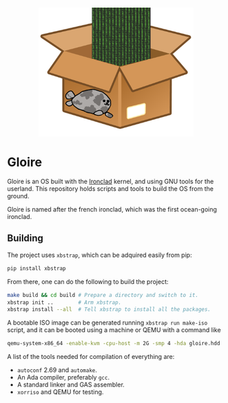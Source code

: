 <p align="center">
    <img height="300" alt="Logo of the distro" src="artwork/logo.png"/>
</p>

# Gloire

Gloire is an OS built with the
[Ironclad](https://github.com/streaksu/ironclad) kernel, and using GNU tools for
the userland. This repository holds scripts and tools to build the OS from the
ground.

Gloire is named after the french ironclad, which was the first ocean-going
ironclad.

## Building

The project uses `xbstrap`, which can be adquired easily from pip:

```bash
pip install xbstrap
```

From there, one can do the following to build the project:

```bash
make build && cd build # Prepare a directory and switch to it.
xbstrap init ..        # Arm xbstrap.
xbstrap install --all  # Tell xbstrap to install all the packages.
```

A bootable ISO image can be generated running `xbstrap run make-iso` script,
and it can be booted using a machine or QEMU with a command like
```bash
qemu-system-x86_64 -enable-kvm -cpu-host -m 2G -smp 4 -hda gloire.hdd
```

A list of the tools needed for compilation of everything are:

- `autoconf` 2.69 and `automake`.
- An Ada compiler, preferably `gcc`.
- A standard linker and GAS assembler.
- `xorriso` and QEMU for testing.
